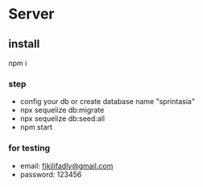 # Server

## install

npm i

### step

- config your db or create database name "sprintasia"
- npx sequelize db:migrate
- npx sequelize db:seed:all
- npm start

### for testing

- email: fikilifadly@gmail.com
- password: 123456
